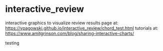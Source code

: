 # interactive_review
interactive graphics to visualize review results
page at: https://vpagowski.github.io/interactive_review/chord_test.html
tutorials at: https://www.amitgrinson.com/blog/sharing-interactive-charts/

testing